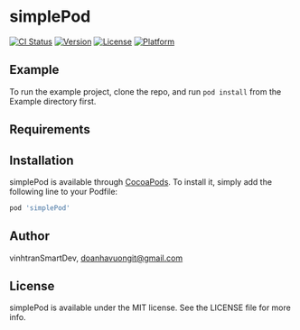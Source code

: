 # simplePod

[![CI Status](https://img.shields.io/travis/vinhtranSmartDev/simplePod.svg?style=flat)](https://travis-ci.org/vinhtranSmartDev/simplePod)
[![Version](https://img.shields.io/cocoapods/v/simplePod.svg?style=flat)](https://cocoapods.org/pods/simplePod)
[![License](https://img.shields.io/cocoapods/l/simplePod.svg?style=flat)](https://cocoapods.org/pods/simplePod)
[![Platform](https://img.shields.io/cocoapods/p/simplePod.svg?style=flat)](https://cocoapods.org/pods/simplePod)

## Example

To run the example project, clone the repo, and run `pod install` from the Example directory first.

## Requirements

## Installation

simplePod is available through [CocoaPods](https://cocoapods.org). To install
it, simply add the following line to your Podfile:

```ruby
pod 'simplePod'
```

## Author

vinhtranSmartDev, doanhavuongit@gmail.com

## License

simplePod is available under the MIT license. See the LICENSE file for more info.
